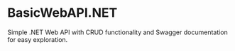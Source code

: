 # BasicWebAPI.NET
Simple .NET Web API with CRUD functionality and Swagger documentation for easy exploration.
